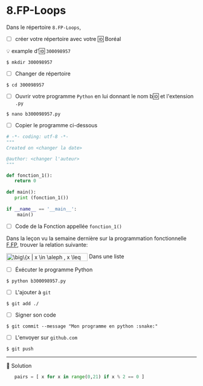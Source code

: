 # 8.FP-Loops


Dans le répertoire `8.FP-Loops`, 

- [ ] créer votre répertoire avec votre :id: Boréal

:bulb: example d':id: `300098957`

```
$ mkdir 300098957
```

- [ ] Changer de répertoire

```
$ cd 300098957
```

- [ ] Ouvrir votre programme `Python` en lui donnant le nom b:id: et l'extension `.py`

```
$ nano b300098957.py
```

- [ ] Copier le programme ci-dessous

```python
# -*- coding: utf-8 -*-
"""
Created on <changer la date>

@author: <changer l'auteur>
"""

def fonction_1():   
   return 0
   
def main():
   print (fonction_1())
   
if __name__ == '__main__':
    main()
```

- [ ] Code de la Fonction appellée `fonction_1()`

Dans la leçon vu la semaine dernière sur la programmation fonctionnelle [F.FP](F.FP), trouver la relation suivante:


<img src="http://www.sciweavers.org/tex2img.php?eq=%20%20%5Cbig%5C%7Bx%20%7C%20x%20%20%5Cin%20%20%5Caleph%20%2C%20x%20%20%5Cleq%2020%20%2C%20x%20%20%5Cin%20pair%20%5Cbig%5C%7D%20&bc=White&fc=Black&im=jpg&fs=12&ff=arev&edit=0" align="center" border="0" alt="  \big\{x | x  \in  \aleph , x  \leq 20 , x  \in pair \big\} " width="215" height="21" >
</img>
Dans une liste 


- [ ] Éxécuter le programme Python

```
$ python b300098957.py
```

- [ ] L'ajouter à `git`

```
$ git add ./
```

- [ ] Signer son code

```
$ git commit --message "Mon programme en python :snake:"
```

- [ ] L'envoyer sur `github.com`

```
$ git push
```

---

:bookmark: Solution

```python
   pairs = [ x for x in range(0,21) if x % 2 == 0 ] 
```

